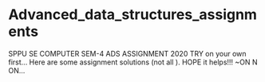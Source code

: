 # Advanced_data_structures_assignments
SPPU SE COMPUTER SEM-4 ADS ASSIGNMENT 2020
TRY on your own first...
Here are some assignment solutions (not all ). HOPE it helps!!!
~ON N ON...
